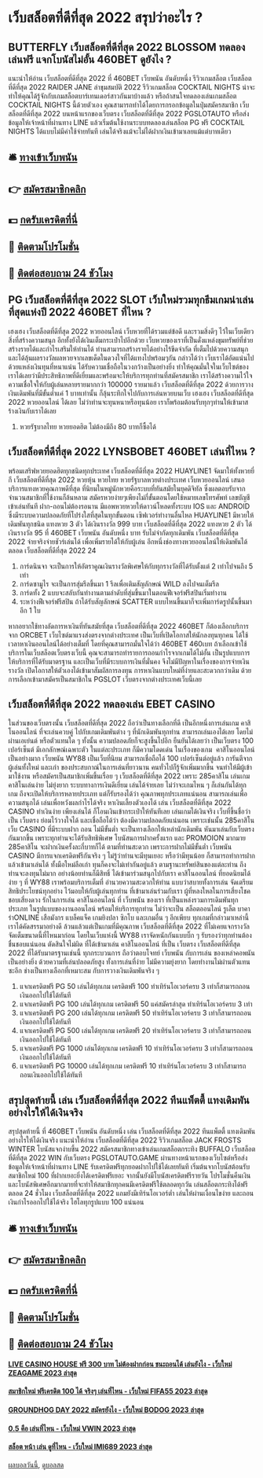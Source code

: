 # เว็บสล็อตที่ดีที่สุด 2022 สรุปว่าอะไร ?
## BUTTERFLY เว็บสล็อตที่ดีที่สุด 2022 BLOSSOM ทดลองเล่นฟรี แจกโบนัสไม่อั้น 460BET ดูยังไง ?
แนะนำให้อ่าน เว็บสล็อตที่ดีที่สุด 2022 ที่ 460BET เว็บพนัน อันดับหนึ่ง รีวิวเกมสล็อต เว็บสล็อตที่ดีที่สุด 2022 RAIDER JANE ล่าขุมสมบัติ 2022
รีวิวเกมสล็อต COCKTAIL NIGHTS น่าจะทำให้คุณได้รู้จักกับเกมสล็อตบาร์เทนเดอร์สาวกันมาบ้างแล้ว หรือถ้าสนใจทดลองเล่นเกมสล็อต COCKTAIL NIGHTS นี้ด้วยตัวเอง คุณสามารถทำได้โดยการกรอกข้อมูลในปุ่มสมัครสมาชิก เว็บสล็อตที่ดีที่สุด 2022 บนหน้าแรกของเว็บตรง เว็บสล็อตที่ดีที่สุด 2022 PGSLOTAUTO หรือส่งข้อมูลให้เจ้าหน้าที่ผ่านทาง LINE แล้วเริ่มต้นใช้งานระบบทดลองเล่นสล็อต PG ฟรี COCKTAIL NIGHTS ได้แบบไม่มีค่าใช้จ่ายทันที เล่นได้จริงแม้จะไม่ได้ฝากเงินเข้ามาเลยแม้แต่บาทเดียว

## 🛎 [ทางเข้าเว็บพนัน](https://bit.ly/3SdLNi2)
## 👉 [สมัครสมาชิกคลิก](https://bit.ly/3SdLNi2)
## 💵 [กดรับเครดิตที่นี่](https://bit.ly/3dyRKHj)
## 👑 [ติดตามโปรโมชั่น](https://bit.ly/3dyRKHj)
## 📱 [ติดต่อสอบถาม 24 ชัวโมง](https://bit.ly/3dyRKHj)

## PG เว็บสล็อตที่ดีที่สุด 2022 SLOT เว็บใหม่รวมทุกธีมเกมน่าเล่นที่สุดแห่งปี 2022 460BET ที่ไหน ?
เฮงเฮง เว็บสล็อตที่ดีที่สุด 2022 หวยออนไลน์ เว็บหวยที่ได้รวมแต่ข้อดี และรวมสิ่งดีๆ ไว้ในเว็บเดียว สิ่งที่สร้างความสนุก อีกทั้งยังได้เงินเต็มกระเป๋าไปอีกด้วย เว็บหวยของเราที่เป็นดั่งแหล่งขุมทรัพย์ที่ช่วยสร้างรายได้และกำไรเสริมให้ท่านได้ ท่านสามารถสร้างรายได้อย่างไร้ขีดจำกัด ที่เต็มไปด้วยความสนุกและได้ลุ้นผลรางวัลผลหวยจากเลขเด็ดในดวงใจที่ได้แทงไปพร้อมๆกัน กล่าวได้ว่า เว็บเราได้อัดแน่นไปด้วยแหล่งเงินทุนที่หนาแน่น ได้รับความเชื่อถือในวงกว้างเป็นอย่างยิ่ง ทำให้คุณมั่นใจในเว็บไซต์ของเราได้เลยว่ามีประสิทธิภาพที่ดีเยี่ยมและพร้อมจะให้บริการทุกท่านที่สมัครสมาชิก เราได้สร้างความไว้ใจ ความเชื่อใจให้กับผู้เล่นหลายรายมากกว่า 100000 รายมาแล้ว เว็บสล็อตที่ดีที่สุด 2022 ด้วยการวางเงินเดิมพันที่มีขั้นต่ำแค่ 1 บาทเท่านั้น ก็ลุ้นระทึกใจไปกับการเล่นหวยบนเว็บ เฮงเฮง เว็บสล็อตที่ดีที่สุด 2022 หวยออนไลน์ ได้เลย ไม่ว่าท่านจะทุนหนาหรือทุนน้อย เราก็พร้อมต้อนรับทุกๆท่านให้เข้ามาสร้างเงินกับเราได้เลย
1. หวยรัฐบาลไทย หวยยอดฮิต ไม่ต้องมีถึง 80 บาทก็ซื้อได้

## เว็บสล็อตที่ดีที่สุด 2022 LYNSBOBET 460BET เล่นที่ไหน ?
พร้อมเสริฟหวยยอดฮิตทุกชนิดทุกประเทศ เว็บสล็อตที่ดีที่สุด 2022 HUAYLINE1 จัดมาให้ทั้งหวยยี่กี เว็บสล็อตที่ดีที่สุด 2022 หวยหุ้น หวยไทย หวยรัฐบาลหวยต่างประเทศ เว็บหวยออนไลน์ เสนอบริการแทงหวยคุณภาพดีที่สุด ที่นิยมในหมู่นักหวยคือระบบที่ทันสมัยในยุคดิจิทัล ซึ่งผลตอบรับจากจำนวนสมาชิกที่ใช้งานก็ล้นหลาม สมัครหวยง่ายๆเพียงไม่กี่ขั้นตอนโดยใช้หมายเลขโทรศัพท์ เลขบัญชีเข้าเล่นทันที ฝาก-ถอนไม่ต้องรอนาน มีแอพหวยหวยให้ดาวน์โหลดทั้งระบบ IOS และ ANDROID ซึ่งมีระบบความปลอดภัยที่โปร่งใสที่สุดในทุกขั้นตอน เซิฟเวอร์ทำงานลื่นไหล HUAYLINE1 มีหวยให้เดิมพันทุกชนิด แทงหวย 3 ตัว ได้เงินรางวัล 999 บาท เว็บสล็อตที่ดีที่สุด 2022 แทงหวย 2 ตัว ได้เงินรางวัล 95 ที่ 460BET เว็บพนัน อันดับหนึ่ง บาท รับไม่จำกัดทุกเดิมพัน เว็บสล็อตที่ดีที่สุด 2022 จ่ายจริงจ่ายชัวร์เล่นได้ เพื่อเพิ่มรายได้ให้กับผู้เล่น อีกหนึ่งช่องทางหวยออนไลน์ให้เดิมพันได้ตลอด เว็บสล็อตที่ดีที่สุด 2022 24
1. การ์ดนินจา จะเป็นการให้อัตราคูณเงินรางวัลพิเศษให้กับทุกรางวัลที่ได้รับตั้งแต่ 2 เท่าไปจนถึง 5 เท่า
2. การ์ดซามูไร จะเป็นการสุ่มรีลขึ้นมา 1 รีลเพื่อเติมสัญลักษณ์ WILD ลงไปจนเต็มรีล
3. การ์ดทั้ง 2 แบบจะสลับกันทำงานตามลำดับที่สุ่มขึ้นมาในตอนฟีเจอร์ฟรีสปินเริ่มทำงาน
4. ระหว่างฟีเจอร์ฟรีสปิน ถ้าได้รับสัญลักษณ์ SCATTER แบบไหนขึ้นมาก็จะเพิ่มการ์ดรูปนั้นขึ้นมาอีก 1 ใบ

หากอยากใช้ทางลัดการหาเงินที่ทันสมัยที่สุด เว็บสล็อตที่ดีที่สุด 2022 460BET ก็ต้องเลือกบริการจาก ORCBET เว็บไซต์มาแรงส่งตรงจากต่างประเทศ เป็นเว็บที่เปิดโอกาสให้นักลงทุนทุกคน ได้ใช้เวลาหาเงินออนไลน์ได้อย่างเต็มที่ โดยที่คุณสามารถมั่นใจได้ว่า 460BET 460เบท ถ้าเลือกเข้าใช้บริการในเว็บสล็อตเว็บตรงเว็บนี้ คุณจะสามารถทำรายการถอนกำไรจากเกมได้ไม่อั้น เป็นรูปแบบการให้บริการที่ได้รับมาตรฐาน และเป็นเว็บที่มีระบบการเงินที่มั่นคง จึงไม่มีปัญหาในเรื่องของการจ่ายเงินรางวัล เปิดโอกาสให้ตัวเองได้เข้ามาสัมผัสการลงทุน การหาเงินแบบใหม่ที่ง่ายและสะดวกกว่าเดิม ด้วยการเลือกเข้ามาสมัครเป็นสมาชิกใน PGSLOT เว็บตรงจากต่างประเทศเว็บนี้เลย

## เว็บสล็อตที่ดีที่สุด 2022 ทดลองเล่น EBET CASINO
ในส่วนของเว็บตรงนั้น เว็บสล็อตที่ดีที่สุด 2022 ถือว่าเป็นทางเลือกที่ดี เป็นอีกหนึ่งการเล่นเกม คาสิโนออนไลน์ ที่จะเล่นควบคู่ ไปกับเกมเดิมพันต่าง ๆ ที่นักเดิมพันทุกท่าน สามารถเล่นเองได้เลย โดยไม่ผ่านเอเย่นต์ หรือตัวแทนใด ๆ ทั้งนั้น ความปลอดภัยก็จะสูงขึ้นไปอีก ยืนยันได้เลยว่า เป็นเว็บตรง 100 เปอร์เซ็นต์ มีเอกลักษณ์เฉพาะตัว ในแต่ละประเภท ก็มีความโดดเด่น ในเรื่องของเกม  คาสิโนออนไลน์ เป็นอย่างมาก เว็บพนัน WY88 เป็นเว็บที่นิยม สามารถเชื่อถือได้ 100 เปอร์เซ็นต์อยู่แล้ว การันตีจากผู้เล่นทั้งใหม่ และเก่า ของประสบกาณ์ในการเล่นที่ยาวนาน คนทั่วไปก็รู้จักเพิ่มมากขึ้น จนทำให้มีผู้เข้ามาใช้งาน หรือสมัครเป็นสมาชิกเพิ่มขึ้นเรื่อย ๆ เว็บสล็อตที่ดีที่สุด 2022 เพราะ 285คาสิโน เล่นเกมคาสิโนเล่นง่าย ไม่ยุ่งยาก ระบบทางการเงินดีเยี่ยม เล่นได้จ่ายเลย ไม่ว่าจะเกมไหน ๆ ก็เล่นกันได้ทุกเกม ถึงจะเปิดให้บริการหลายประเภท แต่ก็รับรองได้ว่า คุณภาพทุกประเภทแน่นอน สามารถเล่นเพื่อความสนุกได้ เล่นเพื่อหวังผลกำไรได้จริง หาเงินเลี้ยงตัวเองได้ เล่น เว็บสล็อตที่ดีที่สุด 2022 CASINO ทำเงินง่าย เพียงเล่นได้ ก็โอนเงินเข้ากระเป๋าให้ทันทีเลย เล่นเกมได้เงินจริง
เว็บที่ขึ้นชื่อว่าเป็น เว็บตรง ย่อมไว้วางใจได้ และเชื่อถือได้ว่า ต้องมีความปลอดภัยแน่นอน เพราะเช่นนั้น 285คาสิโน เว็บ CASINO ที่มีระบบฝาก ถอน ไม่มีขั้นต่ำ จะเป็นทางเลือกให้เหล่านักเดิมพัน หันมาเล่นกับเว็บตรงกันมากขึ้น เพราะทุกท่านจะได้รับสิทธิพิเศษ โบนัสนการฝากครั้งแรก และ PROMOION มากมาย 285คาสิโน จะฝากเงินครั้งละกี่บาทก็ได้ ตามที่ท่านสะดวก เพราะการฝากไม่มีขั้นต่ำ เว็บพนัน CASINO มีการแจกเครดิตฟรีกันจริง ๆ ไม่รู้ว่าท่านจะมีทุนเยอะ หรือว่ามีทุนน้อย ก็สามารถทำการฝาก แล้วเข้ามาเล่นได้ ทั้งมือใหม่ลือเก่า ทุนก็คงจะไม่เท่ากันอยู่แล้ว ตามฐานะทรัพย์สินของแต่ละท่าน ถึงท่านจะลงทุนไม่มาก อย่างน้อยท่านก็มีสิทธิ์ ได้เข้ามาร่วมสนุกไปกับเรา คาสิโนออนไลน์ ที่ยอดนิยมได้ง่าย ๆ ที่ WY88 เราพร้อมบริการเต็มที่ อำนวยความสะดวกให้ท่าน แบบว่าสบายทั้งการเล่น จัดเตรียมสิทธิประโยชน์ทุกอย่าง ไว้มอบให้กับผู้เล่นทุกท่าน ที่เข้ามาเล่นร่วมกับเรา ผู้ที่หลงใหลในการเสี่ยงโชค ชอบเสี่ยงดวง รักในการเล่น คาสิโนออนไลน์ ที่ เว็บพนัน ของเรา ที่เป็นแหล่งรวมการเดิมพันทุกประเภท ในรูปแบบของงานออนไลน์ พร้อมให้บริการทุกท่าน ไม่ว่าจะเป็น สล็อตออนไลน์ รูเล็ต บาคาร่าONLINE เสือมังกร แบล็คแจ็ค เกมยิงปลา ซิกโบ และเกมอื่น ๆ อีกเพียบ ทุกเกมที่กล่าวมาเหล่านี้ เราได้คัดสรรมาอย่างดี ล้วนแล้วแต่เป็นเกมที่มีคุณภาพ เว็บสล็อตที่ดีที่สุด 2022 ที่ไม่เคยแจกรางวัล จัดเต็มขนาดนี้ที่ไหนมาก่อน โดยในเว็บแห่งนี้ WY88 เราจัดหนักกันแบบบิ๊ก ๆ รับรองว่าทุกท่านต้องชื่นชอบแน่นอน ตัดสินใจไม่ผิด ที่ได้เข้ามาเล่น คาสิโนออนไลน์ ที่เป็น เว็บตรง เว็บสล็อตที่ดีที่สุด 2022 ที่ได้รับมาตรฐานเช่นนี้ ทุกกระบวนการ ถือว่าตอบโจทย์ เว็บพนัน กับการเล่น ของเหล่าคอพนันเป็นอย่างยิ่ง ด้วยความที่เล่นปลอดภัยสูง ทั้งการเล่นที่ง่าย ไม่มีความยุ่งยาก โดยทำงานไม่ผ่านตัวแทนซะอีก ช่างเป็นทางเลือกที่เหมาะสม กับการวางเงินเดิมพันจริง ๆ
1. แจกเครดิตฟรี PG 50 เล่นได้ทุกเกม เครดิตฟรี 100 ทำเทิร์นโอเวอร์ครบ 3 เท่าก็สามารถถอนเงินออกไปใช้ได้ทันที
2. แจกเครดิตฟรี PG 100 เล่นได้ทุกเกม เครดิตฟรี 50 แค่สมัครล่าสุด ทำเทิร์นโอเวอร์ครบ 3 เท่า
3. แจกเครดิตฟรี PG 200 เล่นได้ทุกเกม เครดิตฟรี 50 ทำเทิร์นโอเวอร์ครบ 3 เท่าก็สามารถถอนเงินออกไปใช้ได้ทันที
4. แจกเครดิตฟรี PG 500 เล่นได้ทุกเกม เครดิตฟรี 20 ทำเทิร์นโอเวอร์ครบ 3 เท่าก็สามารถถอนเงินออกไปใช้ได้ทันที
5. แจกเครดิตฟรี PG 1000 เล่นได้ทุกเกม เครดิตฟรี 10 ทำเทิร์นโอเวอร์ครบ 3 เท่าก็สามารถถอนเงินออกไปใช้ได้ทันที
6. แจกเครดิตฟรี PG 10000 เล่นได้ทุกเกม เครดิตฟรี 10 ทำเทิร์นโอเวอร์ครบ 3 เท่าก็สามารถถอนเงินออกไปใช้ได้ทันที

## สรุปสุดท้ายนี้ เล่น เว็บสล็อตที่ดีที่สุด 2022 ทีนแพ็ตตี้ แทงเดิมพันอย่างไรให้ได้เงินจริง
สรุปสุดท้ายนี้ ที่ 460BET เว็บพนัน อันดับหนึ่ง เล่น เว็บสล็อตที่ดีที่สุด 2022 ทีนแพ็ตตี้ แทงเดิมพันอย่างไรให้ได้เงินจริง แนะนำให้อ่าน เว็บสล็อตที่ดีที่สุด 2022 รีวิวเกมสล็อต JACK FROSTS WINTER โบนัสแจกง่าบขึ้น 2022
สมัครสมาชิกทางเข้าเล่นเกมสล็อตกระทิง BUFFALO เว็บสล็อตที่ดีที่สุด 2022 WIN กับเว็บตรง PGSLOTAUTO.GAME ผ่านทางหน้าแรกของเว็บไซต์หรือส่งข้อมูลให้เจ้าหน้าที่ผ่านทาง LINE รับเครดิตฟรีทุกยอดฝากไปใช้ได้เลยทันที เริ่มต้นจากโบนัสต้อนรับสมาชิกใหม่ 100 ที่ฝากเยอะยิ่งได้เครดิตฟรีเยอะ จากนั้นยังมีโบนัสเครดิตฟรีรายวัน โปรโมชั่นคืนเงิน และโบนัสพิเศษอีกมากมายที่จะทำให้สมาชิกทุกคนมีเครดิตฟรีใช้ตลอดทุกวัน เล่นสล็อตกระทิงได้ฟรีตลอด 24 ชั่วโมง เว็บสล็อตที่ดีที่สุด 2022 แถมยังมีเทิร์นโอเวอร์ต่ำ เล่นให้ผ่านเงื่อนไขง่าย และถอนเงินกำไรออกไปใช้ได้จริง ไฮโลทุกรูปแบบ 100 แน่นอน

## 🛎 [ทางเข้าเว็บพนัน](https://bit.ly/3SdLNi2)
## 👉 [สมัครสมาชิกคลิก](https://bit.ly/3SdLNi2)
## 💵 [กดรับเครดิตที่นี่](https://bit.ly/3dyRKHj)
## 👑 [ติดตามโปรโมชั่น](https://bit.ly/3dyRKHj)
## 📱 [ติดต่อสอบถาม 24 ชัวโมง](https://bit.ly/3dyRKHj)

#### [LIVE CASINO HOUSE ฟรี 300 บาท ไม่ต้องฝากก่อน ชนะถอนได้ เล่นยังไง - เว็บใหม่ ZEAGAME 2023 ล่าสุด](https://atom.io/themes/live%20casino%20house%20ฟรี%20300%20บาท%20ไม่ต้องฝากก่อน%20ชนะถอนได้%20เล่นยังไง%20-%20เว็บใหม่%20zeagame%202023%20ล่าสุด)
#### [สมาชิกใหม่ ฟรีเครดิต 100 ได้ จริงๆ เล่นที่ไหน - เว็บใหม่ FIFA55 2023 ล่าสุด](https://atom.io/themes/สมาชิกใหม่%20ฟรีเครดิต%20100%20ได้%20จริงๆ%20เล่นที่ไหน%20-%20เว็บใหม่%20fifa55%202023%20ล่าสุด)
#### [GROUNDHOG DAY 2022 สมัครยังไง - เว็บใหม่ BODOG 2023 ล่าสุด](https://atom.io/themes/groundhog%20day%202022%20สมัครยังไง%20-%20เว็บใหม่%20bodog%202023%20ล่าสุด)
#### [0.5 คือ เล่นที่ไหน - เว็บใหม่ VWIN 2023 ล่าสุด](https://atom.io/themes/0.5%20คือ%20เล่นที่ไหน%20-%20เว็บใหม่%20vwin%202023%20ล่าสุด)
#### [สล็อต หน้า เล่น ดูที่ไหน - เว็บใหม่ IMI689 2023 ล่าสุด](https://atom.io/themes/สล็อต%20หน้า%20เล่น%20ดูที่ไหน%20-%20เว็บใหม่%20imi689%202023%20ล่าสุด)

[ผลบอลวันนี้](https://siamsport.tv "ผลบอลวันนี้"), [ดูบอลสด](https://siamsport.tv/ดูบอลสด "ดูบอลสด")